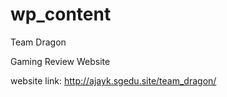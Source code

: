 # wp_content

Team Dragon

Gaming Review Website


website link: http://ajayk.sgedu.site/team_dragon/


